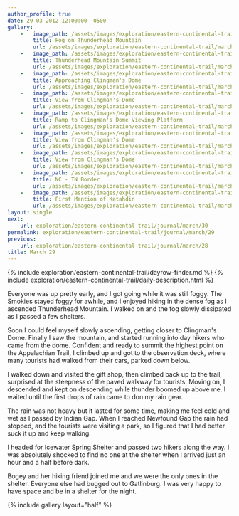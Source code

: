 ```yaml
---
author_profile: true
date: 29-03-2012 12:00:00 -0500
gallery:
    -   image_path: /assets/images/exploration/eastern-continental-trail/march/small/29-1.jpg
        title: Fog on Thunderhead Mountain
        url: /assets/images/exploration/eastern-continental-trail/march/large/29-1.jpg
    -   image_path: /assets/images/exploration/eastern-continental-trail/march/small/29-2.jpg
        title: Thunderhead Mountain Summit
        url: /assets/images/exploration/eastern-continental-trail/march/large/29-2.jpg
    -   image_path: /assets/images/exploration/eastern-continental-trail/march/small/29-3.jpg
        title: Approaching Clingman's Dome
        url: /assets/images/exploration/eastern-continental-trail/march/large/29-3.jpg
    -   image_path: /assets/images/exploration/eastern-continental-trail/march/small/29-4.jpg
        title: View from Clingman's Dome
        url: /assets/images/exploration/eastern-continental-trail/march/large/29-4.jpg
    -   image_path: /assets/images/exploration/eastern-continental-trail/march/small/29-5.jpg
        title: Ramp to Clingman's Dome Viewing Platform
        url: /assets/images/exploration/eastern-continental-trail/march/large/29-5.jpg
    -   image_path: /assets/images/exploration/eastern-continental-trail/march/small/29-6.jpg
        title: View from Clingman's Dome
        url: /assets/images/exploration/eastern-continental-trail/march/large/29-6.jpg
    -   image_path: /assets/images/exploration/eastern-continental-trail/march/small/29-7.jpg
        title: View from Clingman's Dome
        url: /assets/images/exploration/eastern-continental-trail/march/large/29-7.jpg
    -   image_path: /assets/images/exploration/eastern-continental-trail/march/small/29-8.jpg
        title: NC - TN Border
        url: /assets/images/exploration/eastern-continental-trail/march/large/29-8.jpg
    -   image_path: /assets/images/exploration/eastern-continental-trail/march/small/29-9.jpg
        title: First Mention of Katahdin
        url: /assets/images/exploration/eastern-continental-trail/march/large/29-9.jpg
layout: single
next:
    url: exploration/eastern-continental-trail/journal/march/30
permalink: exploration/eastern-continental-trail/journal/march/29
previous:
    url: exploration/eastern-continental-trail/journal/march/28
title: March 29
---
```

{% include exploration/eastern-continental-trail/dayrow-finder.md %}
{% include exploration/eastern-continental-trail/daily-description.html %}

Everyone was up pretty early, and I got going while it was still foggy. The Smokies stayed foggy for awhile, and I enjoyed hiking in the dense fog as I ascended Thunderhead Mountain. I walked on and the fog slowly dissipated as I passed a few shelters.

Soon I could feel myself slowly ascending, getting closer to Clingman's Dome. Finally I saw the mountain, and started running into day hikers who came from the dome. Confident and ready to summit the highest point on the Appalachian Trail, I climbed up and got to the observation deck, where many tourists had walked from their cars, parked down below.

I walked down and visited the gift shop, then climbed back up to the trail, surprised at the steepness of the paved walkway for tourists. Moving on, I descended and kept on descending while thunder boomed up above me. I waited until the first drops of rain came to don my rain gear.

The rain was not heavy but it lasted for some time, making me feel cold and wet as I passed by Indian Gap. When I reached Newfound Gap the rain had stopped, and the tourists were visiting a park, so I figured that I had better suck it up and keep walking.

I headed for Icewater Spring Shelter and passed two hikers along the way. I was absolutely shocked to find no one at the shelter when I arrived just an hour and a half before dark.

Bogey and her hiking friend joined me and we were the only ones in the shelter. Everyone else had bugged out to Gatlinburg. I was very happy to have space and be in a shelter for the night.

{% include gallery layout="half" %}